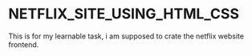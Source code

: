 # NETFLIX_SITE_USING_HTML_CSS
This is for my learnable task, i am supposed to crate the netflix website frontend.
